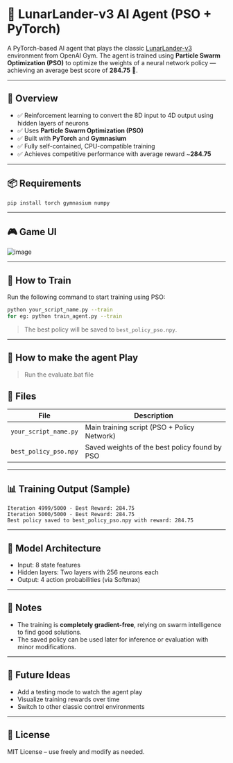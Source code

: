 # 🚀 LunarLander-v3 AI Agent (PSO + PyTorch)

A PyTorch-based AI agent that plays the classic [LunarLander-v3](https://www.gymlibrary.dev/environments/box2d/lunar_lander/) environment from OpenAI Gym. The agent is trained using **Particle Swarm Optimization (PSO)** to optimize the weights of a neural network policy — achieving an average best score of **284.75** 🎯.

---

## 🧱 Overview

- ✅ Reinforcement learning to convert the 8D input to 4D output using hidden layers of neurons
- ✅ Uses **Particle Swarm Optimization (PSO)** 
- ✅ Built with **PyTorch** and **Gymnasium**
- ✅ Fully self-contained, CPU-compatible training
- ✅ Achieves competitive performance with average reward ~**284.75**

---

## 📦 Requirements

```bash
pip install torch gymnasium numpy
```

---
## 🎮 Game UI

![image](https://github.com/user-attachments/assets/8e2fc20f-2ccc-4147-8d12-ea9bc9072cc3)


---
## 🏁 How to Train

Run the following command to start training using PSO:

```bash
python your_script_name.py --train
for eg: python train_agent.py --train
```

> The best policy will be saved to `best_policy_pso.npy`.

---
## 🏁 How to make the agent Play

> Run the evaluate.bat file

## 📂 Files

| File                 | Description                                           |
|----------------------|-------------------------------------------------------|
| `your_script_name.py`| Main training script (PSO + Policy Network)           |
| `best_policy_pso.npy`| Saved weights of the best policy found by PSO         |

---

## 📊 Training Output (Sample)

```
Iteration 4999/5000 - Best Reward: 284.75
Iteration 5000/5000 - Best Reward: 284.75
Best policy saved to best_policy_pso.npy with reward: 284.75
```

---

## 🧠 Model Architecture

- Input: 8 state features
- Hidden layers: Two layers with 256 neurons each
- Output: 4 action probabilities (via Softmax)

---

## 📌 Notes

- The training is **completely gradient-free**, relying on swarm intelligence to find good solutions.
- The saved policy can be used later for inference or evaluation with minor modifications.

---

## 🚀 Future Ideas

- Add a testing mode to watch the agent play
- Visualize training rewards over time
- Switch to other classic control environments

---

## 📜 License

MIT License – use freely and modify as needed.
